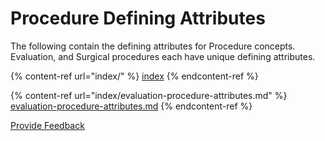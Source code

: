 # Procedure Defining Attributes

The following contain the defining attributes for Procedure concepts. Evaluation, and Surgical procedures each have unique defining attributes.

{% content-ref url="index/" %}
[index](index/)
{% endcontent-ref %}

{% content-ref url="index/evaluation-procedure-attributes.md" %}
[evaluation-procedure-attributes.md](index/evaluation-procedure-attributes.md)
{% endcontent-ref %}







<a href="https://docs.google.com/forms/d/e/1FAIpQLScTmbZIf0UEQwYDkY27EEWBkaiYkHSbR0_9DmFrMLXoQLyL7Q/viewform?usp=pp_url&entry.1767247133=SCT+Editorial+Guide&entry.670899847=Procedure%20Defining%20Attributes" class="button primary">Provide Feedback</a>

